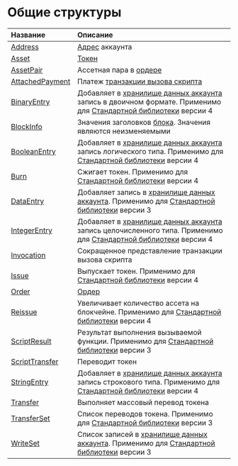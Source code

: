 # Общие структуры

| Название | Описание |
| :--- | :--- |
| [Address](/ru/ride/structures/common-structures/address) | [Адрес](/ru/blockchain/account/address) аккаунта |
| [Asset](/ru/ride/structures/common-structures/asset) | [Токен](/ru/blockchain/token/) |
| [AssetPair](/ru/ride/structures/common-structures/asset-pair) | Ассетная пара в [ордере](/ru/blockchain/order) |
| [AttachedPayment](/ru/ride/structures/common-structures/attached-payment) | Платеж [транзакции вызова скрипта](/ru/blockchain/transaction-type/invoke-script-transaction) |
| [BinaryEntry](/ru/ride/structures/script-actions/binary-entry) | Добавляет в [хранилище данных аккаунта](/ru/blockchain/account/account-data-storage) запись в двоичном формате. Применимо для [Стандартной библиотеки](/ru/ride/script/standard-library) версии 4 |
| [BlockInfo](/ru/ride/structures/common-structures/block-info) | Значения заголовков [блока](/ru/blockchain/block/). Значения являются неизменяемыми |
| [BooleanEntry](/ru/ride/structures/script-actions/boolean-entry) | Добавляет в [хранилище данных аккаунта](/ru/blockchain/account/account-data-storage) запись логического типа. Применимо для [Стандартной библиотеки](/ru/ride/script/standard-library) версии 4 |
| [Burn](/ru/ride/structures/script-actions/burn) | Сжигает токен. Применимо для [Стандартной библиотеки](/ru/ride/script/standard-library) версии 4 |
| [DataEntry](/ru/ride/structures/script-actions/data-entry) | Добавляет запись в [хранилище данных аккаунта](/ru/blockchain/account/account-data-storage). Применимо для [Стандартной библиотеки](/ru/ride/script/standard-library) версии 3 |
| [IntegerEntry](/ru/ride/structures/script-actions/int-entry) | Добавляет в [хранилище данных аккаунта](/ru/blockchain/account/account-data-storage) запись целочисленного типа. Применимо для [Стандартной библиотеки](/ru/ride/script/standard-library) версии 4 |
| [Invocation](/ru/ride/structures/common-structures/invocation) | Сокращенное представление транзакции вызова скрипта |
| [Issue](/ru/ride/structures/script-actions/issue) | Выпускает токен. Применимо для [Стандартной библиотеки](/ru/ride/script/standard-library) версии 4 |
| [Order](/ru/ride/structures/common-structures/order) | [Oрдер](/ru/blockchain/order) |
| [Reissue](/ru/ride/structures/script-actions/reissue) | Увеличивает количество ассета на блокчейне. Применимо для [Стандартной библиотеки](/ru/ride/script/standard-library) версии 4 |
| [ScriptResult](/ru/ride/structures/script-results/script-result) | Результат выполнения вызываемой функции. Применимо для [Стандартной библиотеки](/ru/ride/script/standard-library) версии 3 |
| [ScriptTransfer](/ru/ride/structures/script-actions/script-transfer) | Переводит токен |
| [StringEntry](/ru/ride/structures/script-actions/string-entry) | Добавляет в [хранилище данных аккаунта](/ru/blockchain/account/account-data-storage) запись строкового типа. Применимо для [Стандартной библиотеки](/ru/ride/script/standard-library) версии 4 |
| [Transfer](/ru/ride/structures/common-structures/transfer) | Выполняет массовый перевод токена |
| [TransferSet](/ru/ride/structures/script-results/transfer-set) | Список переводов токена. Применимо для [Стандартной библиотеки](/ru/ride/script/standard-library) версии 3 |
| [WriteSet](/ru/ride/structures/script-results/write-set) | Список записей в [хранилище данных аккаунта](/ru/blockchain/account/account-data-storage). Применимо для [Стандартной библиотеки](/ru/ride/script/standard-library) версии 3 |
